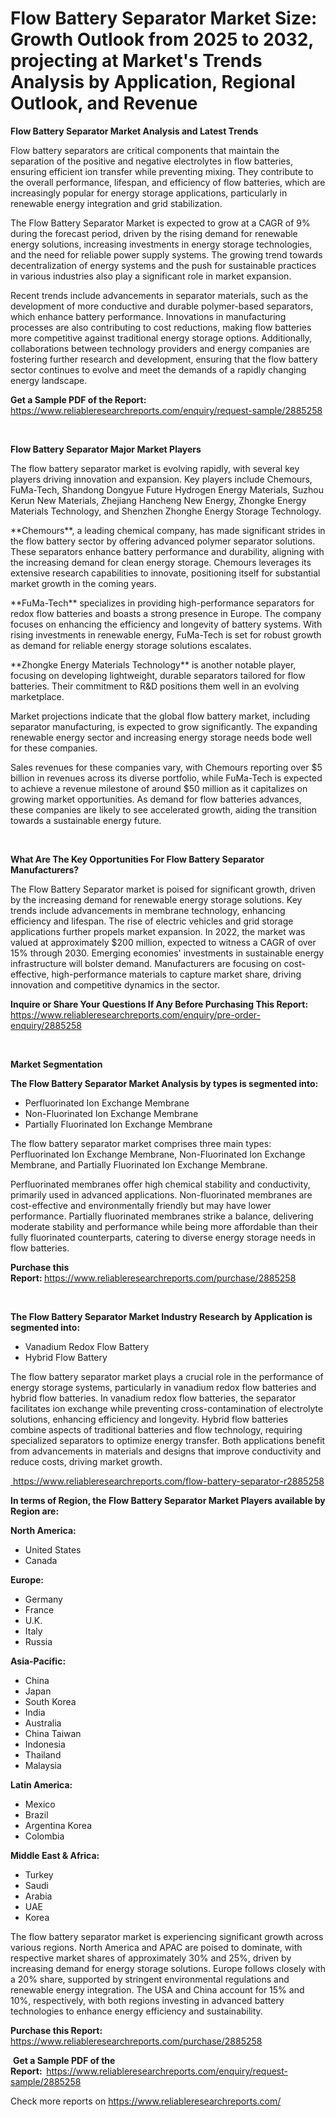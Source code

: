 <p><h1>Flow Battery Separator Market Size: Growth Outlook from 2025 to 2032, projecting at Market's Trends Analysis by Application, Regional Outlook, and Revenue</h1></p><p><strong>Flow Battery Separator Market Analysis and Latest Trends</strong></p>
<p><p>Flow battery separators are critical components that maintain the separation of the positive and negative electrolytes in flow batteries, ensuring efficient ion transfer while preventing mixing. They contribute to the overall performance, lifespan, and efficiency of flow batteries, which are increasingly popular for energy storage applications, particularly in renewable energy integration and grid stabilization.</p><p>The Flow Battery Separator Market is expected to grow at a CAGR of 9% during the forecast period, driven by the rising demand for renewable energy solutions, increasing investments in energy storage technologies, and the need for reliable power supply systems. The growing trend towards decentralization of energy systems and the push for sustainable practices in various industries also play a significant role in market expansion.</p><p>Recent trends include advancements in separator materials, such as the development of more conductive and durable polymer-based separators, which enhance battery performance. Innovations in manufacturing processes are also contributing to cost reductions, making flow batteries more competitive against traditional energy storage options. Additionally, collaborations between technology providers and energy companies are fostering further research and development, ensuring that the flow battery sector continues to evolve and meet the demands of a rapidly changing energy landscape.</p></p>
<p><strong>Get a Sample PDF of the Report:&nbsp;</strong> <a href="https://www.reliableresearchreports.com/enquiry/request-sample/2885258?utm_campaign=3210&utm_medium=2&utm_source=Github&utm_content=ia&utm_term=13032025&utm_id=flow-battery-separator">https://www.reliableresearchreports.com/enquiry/request-sample/2885258</a></p>
<p>&nbsp;</p>
<p><strong>Flow Battery Separator Major Market Players</strong></p>
<p><p>The flow battery separator market is evolving rapidly, with several key players driving innovation and expansion. Key players include Chemours, FuMa-Tech, Shandong Dongyue Future Hydrogen Energy Materials, Suzhou Kerun New Materials, Zhejiang Hancheng New Energy, Zhongke Energy Materials Technology, and Shenzhen Zhonghe Energy Storage Technology.</p><p>**Chemours**, a leading chemical company, has made significant strides in the flow battery sector by offering advanced polymer separator solutions. These separators enhance battery performance and durability, aligning with the increasing demand for clean energy storage. Chemours leverages its extensive research capabilities to innovate, positioning itself for substantial market growth in the coming years.</p><p>**FuMa-Tech** specializes in providing high-performance separators for redox flow batteries and boasts a strong presence in Europe. The company focuses on enhancing the efficiency and longevity of battery systems. With rising investments in renewable energy, FuMa-Tech is set for robust growth as demand for reliable energy storage solutions escalates.</p><p>**Zhongke Energy Materials Technology** is another notable player, focusing on developing lightweight, durable separators tailored for flow batteries. Their commitment to R&D positions them well in an evolving marketplace.</p><p>Market projections indicate that the global flow battery market, including separator manufacturing, is expected to grow significantly. The expanding renewable energy sector and increasing energy storage needs bode well for these companies. </p><p>Sales revenues for these companies vary, with Chemours reporting over $5 billion in revenues across its diverse portfolio, while FuMa-Tech is expected to achieve a revenue milestone of around $50 million as it capitalizes on growing market opportunities. As demand for flow batteries advances, these companies are likely to see accelerated growth, aiding the transition towards a sustainable energy future.</p></p>
<p>&nbsp;</p>
<p><strong>What Are The Key Opportunities For Flow Battery Separator Manufacturers?</strong></p>
<p><p>The Flow Battery Separator market is poised for significant growth, driven by the increasing demand for renewable energy storage solutions. Key trends include advancements in membrane technology, enhancing efficiency and lifespan. The rise of electric vehicles and grid storage applications further propels market expansion. In 2022, the market was valued at approximately $200 million, expected to witness a CAGR of over 15% through 2030. Emerging economies' investments in sustainable energy infrastructure will bolster demand. Manufacturers are focusing on cost-effective, high-performance materials to capture market share, driving innovation and competitive dynamics in the sector.</p></p>
<p><strong>Inquire or Share Your Questions If Any Before Purchasing This Report:</strong> <a href="https://www.reliableresearchreports.com/enquiry/pre-order-enquiry/2885258?utm_campaign=3210&utm_medium=2&utm_source=Github&utm_content=ia&utm_term=13032025&utm_id=flow-battery-separator">https://www.reliableresearchreports.com/enquiry/pre-order-enquiry/2885258</a></p>
<p>&nbsp;</p>
<p><strong>Market Segmentation</strong></p>
<p><strong>The Flow Battery Separator Market Analysis by types is segmented into:</strong></p>
<p><ul><li>Perfluorinated Ion Exchange Membrane</li><li>Non-Fluorinated Ion Exchange Membrane</li><li>Partially Fluorinated Ion Exchange Membrane</li></ul></p>
<p><p>The flow battery separator market comprises three main types: Perfluorinated Ion Exchange Membrane, Non-Fluorinated Ion Exchange Membrane, and Partially Fluorinated Ion Exchange Membrane. </p><p>Perfluorinated membranes offer high chemical stability and conductivity, primarily used in advanced applications. Non-fluorinated membranes are cost-effective and environmentally friendly but may have lower performance. Partially fluorinated membranes strike a balance, delivering moderate stability and performance while being more affordable than their fully fluorinated counterparts, catering to diverse energy storage needs in flow batteries.</p></p>
<p><strong>Purchase this Report:&nbsp;</strong><a href="https://www.reliableresearchreports.com/purchase/2885258?utm_campaign=3210&utm_medium=2&utm_source=Github&utm_content=ia&utm_term=13032025&utm_id=flow-battery-separator">https://www.reliableresearchreports.com/purchase/2885258</a></p>
<p>&nbsp;</p>
<p><strong>The Flow Battery Separator Market Industry Research by Application is segmented into:</strong></p>
<p><ul><li>Vanadium Redox Flow Battery</li><li>Hybrid Flow Battery</li></ul></p>
<p><p>The flow battery separator market plays a crucial role in the performance of energy storage systems, particularly in vanadium redox flow batteries and hybrid flow batteries. In vanadium redox flow batteries, the separator facilitates ion exchange while preventing cross-contamination of electrolyte solutions, enhancing efficiency and longevity. Hybrid flow batteries combine aspects of traditional batteries and flow technology, requiring specialized separators to optimize energy transfer. Both applications benefit from advancements in materials and designs that improve conductivity and reduce costs, driving market growth.</p></p>
<p><a href="https://www.reliableresearchreports.com/flow-battery-separator-r2885258?utm_campaign=3210&utm_medium=2&utm_source=Github&utm_content=ia&utm_term=13032025&utm_id=flow-battery-separator">&nbsp;https://www.reliableresearchreports.com/flow-battery-separator-r2885258</a></p>
<p><strong>In terms of Region, the Flow Battery Separator Market Players available by Region are:</strong></p>
<p>
    <p> <strong> North America: </strong>
        <ul>
            <li>United States</li>
            <li>Canada</li>
        </ul>
        </p> 
    <p> <strong> Europe: </strong>
        <ul>
            <li>Germany</li>
            <li>France</li>
            <li>U.K.</li>
            <li>Italy</li>
            <li>Russia</li>
        </ul>
        </p> 
    <p> <strong> Asia-Pacific: </strong>
        <ul>
            <li>China</li>
            <li>Japan</li>
            <li>South Korea</li>
            <li>India</li>
            <li>Australia</li>
            <li>China Taiwan</li>
            <li>Indonesia</li>
            <li>Thailand</li>
            <li>Malaysia</li>
        </ul>
        </p> 
    <p> <strong> Latin America: </strong>
        <ul>
            <li>Mexico</li>
            <li>Brazil</li>
            <li>Argentina Korea</li>
            <li>Colombia</li>
        </ul>
        </p> 
    <p> <strong> Middle East & Africa: </strong>
        <ul>
            <li>Turkey</li>
            <li>Saudi</li>
            <li>Arabia</li>
            <li>UAE</li>
            <li>Korea</li>
        </ul>
    </p>
    </p>
<p><p>The flow battery separator market is experiencing significant growth across various regions. North America and APAC are poised to dominate, with respective market shares of approximately 30% and 25%, driven by increasing demand for energy storage solutions. Europe follows closely with a 20% share, supported by stringent environmental regulations and renewable energy integration. The USA and China account for 15% and 10%, respectively, with both regions investing in advanced battery technologies to enhance energy efficiency and sustainability.</p></p>
<p><strong>Purchase this Report: </strong><a href="https://www.reliableresearchreports.com/purchase/2885258?utm_campaign=3210&utm_medium=2&utm_source=Github&utm_content=ia&utm_term=13032025&utm_id=flow-battery-separator">https://www.reliableresearchreports.com/purchase/2885258</a></p>
<p>&nbsp;<strong>Get a Sample PDF of the Report:&nbsp;&nbsp;</strong><a href="https://www.reliableresearchreports.com/enquiry/request-sample/2885258?utm_campaign=3210&utm_medium=2&utm_source=Github&utm_content=ia&utm_term=13032025&utm_id=flow-battery-separator">https://www.reliableresearchreports.com/enquiry/request-sample/2885258</a></p>
<p><strong></strong></p>
<p>Check more reports on <a href="https://www.reliableresearchreports.com/?utm_campaign=3210&utm_medium=2&utm_source=Github&utm_content=ia&utm_term=13032025&utm_id=flow-battery-separator">https://www.reliableresearchreports.com/</a></p>
